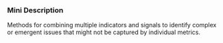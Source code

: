 ### Mini Description

Methods for combining multiple indicators and signals to identify complex or emergent issues that might not be captured by individual metrics.
